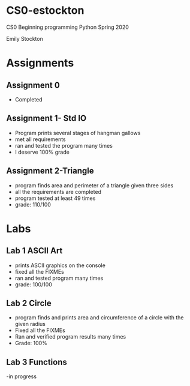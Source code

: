 # CS0-estockton
CS0 Beginning programming Python 
Spring 2020

Emily Stockton

# Assignments

## Assignment 0
- Completed 

## Assignment 1- Std IO
- Program prints several stages of hangman gallows
- met all requirements
- ran and tested the program many times
- I deserve 100% grade

## Assignment 2-Triangle
- program finds area and perimeter of a triangle given three sides
- all the requirements are completed
- program tested at least 49 times
- grade: 110/100



# Labs
## Lab 1 ASCII Art
- prints ASCII graphics on the console
- fixed all the FIXMEs
- ran and tested program many times
- grade: 100/100

## Lab 2 Circle
- program finds and prints area and circumference of a circle with the given radius
- Fixed all the FIXMEs
- Ran and verified program results many times
- Grade: 100%

## Lab 3 Functions
-in progress

